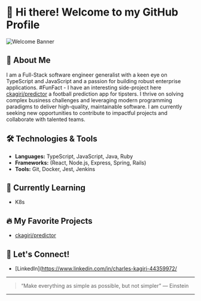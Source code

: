 # 👋 Hi there! Welcome to my GitHub Profile

![Welcome Banner](https://capsule-render.vercel.app/api?type=waving&color=auto&height=200&section=header&text=Welcome!&fontSize=55&animation=fadeIn&fontAlignY=40)

## 🚀 About Me
I am a Full-Stack software engineer generalist with a keen eye on TypeScript and JavaScript and a passion for building robust enterprise applications. #FunFact - I have an interesting side-project here [ckagiri/predictor](https://github.com/ckagiri/predictor) a football prediction app for tipsters. I thrive on solving complex business challenges and leveraging modern programming paradigms to deliver high-quality, maintainable software. I am currently seeking new opportunities to contribute to impactful projects and collaborate with talented teams.

## 🛠️ Technologies & Tools
- **Languages:** TypeScript, JavaScript, Java, Ruby
- **Frameworks:** (React, Node.js, Express, Spring, Rails)
- **Tools:** Git, Docker, Jest, Jenkins

## 🌱 Currently Learning
- K8s


## 🔥 My Favorite Projects
- [ckagiri/predictor](https://github.com/ckagiri/predictor)

## 💬 Let's Connect!
- [LinkedIn](https://www.linkedin.com/in/charles-kagiri-44359972/

---

> “Make everything as simple as possible, but not simpler” — Einstein

---
